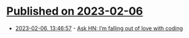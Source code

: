 # [Published on 2023-02-06](index.md)

* [2023-02-06, 13:46:57](https://news.ycombinator.com/item?id=34677194) - [Ask HN: I’m falling out of love with coding](https://news.ycombinator.com/item?id=34677194)

